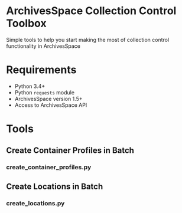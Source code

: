 # ArchivesSpace Collection Control Toolbox
Simple tools to help you start making the most of collection control functionality in ArchivesSpace

# Requirements

* Python 3.4+
* Python `requests` module
* ArchivesSpace version 1.5+
* Access to ArchivesSpace API

# Tools

## Create Container Profiles in Batch

### create_container_profiles.py

## Create Locations in Batch

### create_locations.py
